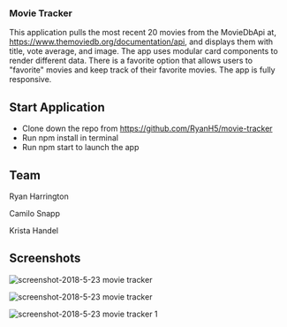 ### Movie Tracker

This application pulls the most recent 20 movies from the MovieDbApi at, https://www.themoviedb.org/documentation/api, and displays them with title, vote average, and image. The app uses modular card components to render different data. There is a favorite option that allows users to "favorite" movies and keep track of their favorite movies. The app is fully responsive.

## Start Application
- Clone down the repo from https://github.com/RyanH5/movie-tracker
- Run npm install in terminal
- Run npm start to launch the app

## Team
Ryan Harrington 

Camilo Snapp

Krista Handel

## Screenshots

![screenshot-2018-5-23 movie tracker](https://user-images.githubusercontent.com/8752377/40436811-087580d4-5e71-11e8-9956-02bc0e803e28.jpg)

![screenshot-2018-5-23 movie tracker](https://user-images.githubusercontent.com/8752377/40436810-0862e0be-5e71-11e8-9ad4-aca36a8afdb1.png)

![screenshot-2018-5-23 movie tracker 1](https://user-images.githubusercontent.com/8752377/40436809-084ecdf4-5e71-11e8-86d3-40e4d3374add.png)

